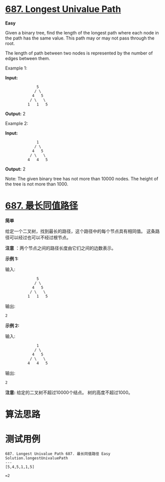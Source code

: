 # [687. Longest Univalue Path][enTitle]

**Easy**

Given a binary tree, find the length of the longest path where each node in the path has the same value. This path may or may not pass through the root.

The length of path between two nodes is represented by the number of edges between them.



Example 1:

**Input:** 

```
              5
             / \
            4   5
           / \   \
          1   1   5

```

**Output:**  2



Example 2:

**Input:** 

```
              1
             / \
            4   5
           / \   \
          4   4   5

```

**Output:**  2



Note: The given binary tree has not more than 10000 nodes. The height of the tree is not more than 1000.
# [687. 最长同值路径][cnTitle]

**简单**

给定一个二叉树，找到最长的路径，这个路径中的每个节点具有相同值。 这条路径可以经过也可以不经过根节点。

**注意** ：两个节点之间的路径长度由它们之间的边数表示。

**示例 1:** 

输入:

```
              5
             / \
            4   5
           / \   \
          1   1   5

```

输出:

```
2

```

**示例 2:** 

输入:

```
              1
             / \
            4   5
           / \   \
          4   4   5

```

输出:

```
2

```

**注意:**  给定的二叉树不超过10000个结点。 树的高度不超过1000。


# 算法思路

# 测试用例
```
687. Longest Univalue Path 687. 最长同值路径 Easy
Solution.longestUnivaluePath
---
[5,4,5,1,1,5]

=2
```

[enTitle]: https://leetcode.com/problems/longest-univalue-path/
[cnTitle]: https://leetcode-cn.com/problems/longest-univalue-path/







